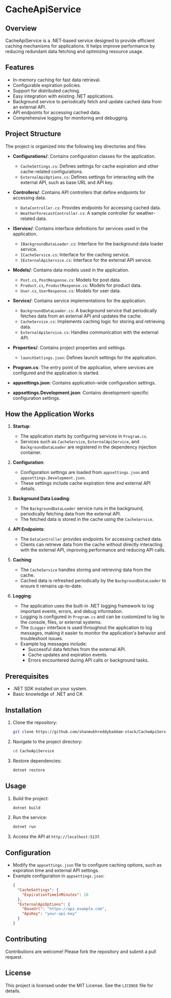 # CacheApiService

## Overview
CacheApiService is a .NET-based service designed to provide efficient caching mechanisms for applications. It helps improve performance by reducing redundant data fetching and optimizing resource usage.

## Features
- In-memory caching for fast data retrieval.
- Configurable expiration policies.
- Support for distributed caching.
- Easy integration with existing .NET applications.
- Background service to periodically fetch and update cached data from an external API.
- API endpoints for accessing cached data.
- Comprehensive logging for monitoring and debugging.

## Project Structure
The project is organized into the following key directories and files:

- **Configurations/**: Contains configuration classes for the application.
  - `CacheSettings.cs`: Defines settings for cache expiration and other cache-related configurations.
  - `ExternalApiOptions.cs`: Defines settings for interacting with the external API, such as base URL and API key.

- **Controllers/**: Contains API controllers that define endpoints for accessing data.
  - `DataController.cs`: Provides endpoints for accessing cached data.
  - `WeatherForecastController.cs`: A sample controller for weather-related data.

- **IService/**: Contains interface definitions for services used in the application.
  - `IBackgroundDataLoader.cs`: Interface for the background data loader service.
  - `ICacheService.cs`: Interface for the caching service.
  - `IExternalApiService.cs`: Interface for the external API service.

- **Models/**: Contains data models used in the application.
  - `Post.cs`, `PostResponse.cs`: Models for post data.
  - `Product.cs`, `ProductResponse.cs`: Models for product data.
  - `User.cs`, `UserResponse.cs`: Models for user data.

- **Service/**: Contains service implementations for the application.
  - `BackgroundDataLoader.cs`: A background service that periodically fetches data from an external API and updates the cache.
  - `CacheService.cs`: Implements caching logic for storing and retrieving data.
  - `ExternalApiService.cs`: Handles communication with the external API.

- **Properties/**: Contains project properties and settings.
  - `launchSettings.json`: Defines launch settings for the application.

- **Program.cs**: The entry point of the application, where services are configured and the application is started.
- **appsettings.json**: Contains application-wide configuration settings.
- **appsettings.Development.json**: Contains development-specific configuration settings.

## How the Application Works
1. **Startup**:
   - The application starts by configuring services in `Program.cs`.
   - Services such as `CacheService`, `ExternalApiService`, and `BackgroundDataLoader` are registered in the dependency injection container.

2. **Configuration**:
   - Configuration settings are loaded from `appsettings.json` and `appsettings.Development.json`.
   - These settings include cache expiration time and external API details.

3. **Background Data Loading**:
   - The `BackgroundDataLoader` service runs in the background, periodically fetching data from the external API.
   - The fetched data is stored in the cache using the `CacheService`.

4. **API Endpoints**:
   - The `DataController` provides endpoints for accessing cached data.
   - Clients can retrieve data from the cache without directly interacting with the external API, improving performance and reducing API calls.

5. **Caching**:
   - The `CacheService` handles storing and retrieving data from the cache.
   - Cached data is refreshed periodically by the `BackgroundDataLoader` to ensure it remains up-to-date.

6. **Logging**:
   - The application uses the built-in .NET logging framework to log important events, errors, and debug information.
   - Logging is configured in `Program.cs` and can be customized to log to the console, files, or external systems.
   - The `ILogger` interface is used throughout the application to log messages, making it easier to monitor the application's behavior and troubleshoot issues.
   - Example log messages include:
     - Successful data fetches from the external API.
     - Cache updates and expiration events.
     - Errors encountered during API calls or background tasks.

## Prerequisites
- .NET SDK installed on your system.
- Basic knowledge of .NET and C#.

## Installation
1. Clone the repository:
    ```bash
    git clone https://github.com/shanmukhreddybaddam-stack/CacheApiService.git
    ```
2. Navigate to the project directory:
    ```bash
    cd CacheApiService
    ```
3. Restore dependencies:
    ```bash
    dotnet restore
    ```

## Usage
1. Build the project:
    ```bash
    dotnet build
    ```
2. Run the service:
    ```bash
    dotnet run
    ```
3. Access the API at `http://localhost:5137`.

## Configuration
- Modify the `appsettings.json` file to configure caching options, such as expiration time and external API settings.
- Example configuration in `appsettings.json`:
    ```json
    {
      "CacheSettings": {
        "ExpirationTimeInMinutes": 10
      },
      "ExternalApiOptions": {
        "BaseUrl": "https://api.example.com",
        "ApiKey": "your-api-key"
      }
    }
    ```

## Contributing
Contributions are welcome! Please fork the repository and submit a pull request.

## License
This project is licensed under the MIT License. See the `LICENSE` file for details.
